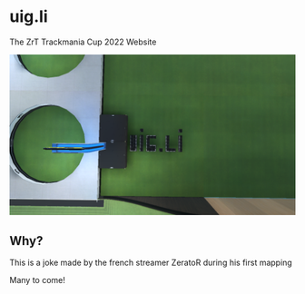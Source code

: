 # uig.li
The ZrT Trackmania Cup 2022 Website

![uig.li](src/assets/front.png)

## Why?

This is a joke made by the french streamer ZeratoR during his first mapping

Many to come!
